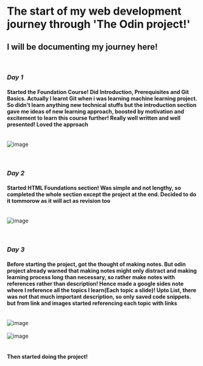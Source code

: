 # The start of my web development journey through 'The Odin project!' #
## I will be documenting my journey here! ##
</br>

### *Day 1* 

#### Started the Foundation Course! Did Introduction, Prerequisites and Git Basics. Actually I learnt Git when i was learning machine learning project. So didn't learn anything new technical stuffs but the introduction section gave me ideas of new learning approach, boosted by motivation and excitement to learn this course further! Really well written and well presented! Loved the approach 
</br>![image](https://github.com/antidude900/odin-project/assets/86548747/98bd02a8-4ef2-403c-8168-72bab3f313f3)</br>
</br></br>


### *Day 2* 

#### Started HTML Foundations section! Was simple and not lengthy, so completed the whole section except the project at the end. Decided to do it tommorow as it will act as revision too
</br>![image](https://github.com/antidude900/odin-project/assets/86548747/ac321f85-af30-48af-b88d-284e85e33baf)</br>
</br></br>


### *Day 3* 

#### Before starting the project, got the thought of making notes. But odin project already warned that making notes might only distract and making learning process long than necessary, so rather make notes with references rather than description! Hence made a google sides note where I reference all the topics I learn(Each topic a slide)! Upto List, there was not that much important description, so only saved code snippets. but from link and images started referencing each topic with links
</br>![image](https://github.com/antidude900/odin-project/assets/86548747/5b343570-ae00-4504-9426-e66d7c81894d)</br>
</br>![image](https://github.com/antidude900/odin-project/assets/86548747/d1907399-aac4-450b-8bff-a55e85b61af3)</br>
</br>
#### Then started doing the project!


